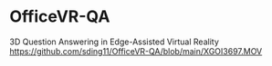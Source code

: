 # OfficeVR-QA
3D Question Answering in Edge-Assisted Virtual Reality
https://github.com/sding11/OfficeVR-QA/blob/main/XGOI3697.MOV

